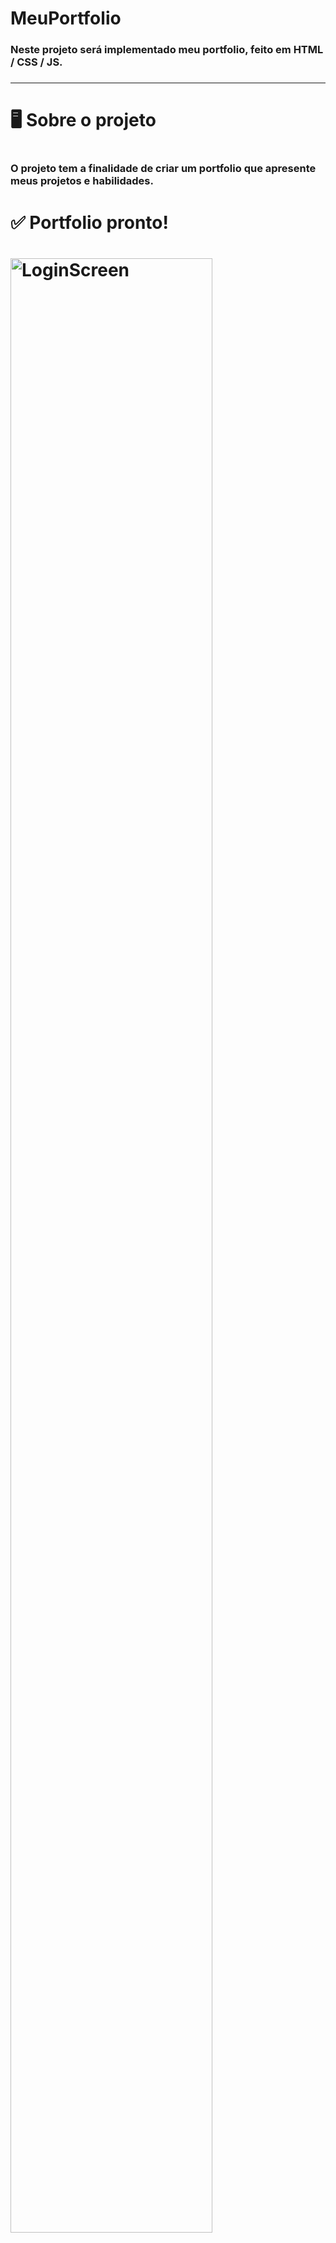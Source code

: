 # MeuPortfolio
<h3>Neste projeto será implementado meu portfolio, feito em HTML / CSS / JS.<h3>
<hr>
<h1>🖥 Sobre o projeto<h1>
<h3>O projeto tem a finalidade de criar um portfolio que apresente meus projetos e habilidades.<h3>
<h1>✅ Portfolio pronto!<h1>
<img align= "center" alt="LoginScreen" height="90%" width="80%" src="portfolio.gif" style="max-width:100%;">
<hr>
<h1>🛠 Ferramentas Utilizadas<h1>
<img align ="center" alt="html" height="60px" width="60px" src="https://cdn.jsdelivr.net/gh/devicons/devicon/icons/html5/html5-original.svg" style="max-width:100%;"> <img align ="center" alt="html" height="60px" width="60px" src="https://cdn.jsdelivr.net/gh/devicons/devicon/icons/css3/css3-original.svg" style="max-width:100%;"> <img align ="center" alt="html" height="60px" width="60px" src="https://cdn.jsdelivr.net/gh/devicons/devicon/icons/javascript/javascript-original.svg" style="max-width:100%;"> <img align ="center" alt="html" height="60px" width="60px" src="https://cdn.jsdelivr.net/gh/devicons/devicon/icons/vscode/vscode-original-wordmark.svg" style="max-width:100%;"> <img align ="center" alt="html" height="60px" width="60px" src="https://cdn.jsdelivr.net/gh/devicons/devicon/icons/bootstrap/bootstrap-original-wordmark.svg" style="max-width:100%;">
<hr>
<h1>👷 Como rodar<h1>
<h3><li>Acesse o link: https://pedroalmeidadev.github.io/MeuPortfolio/ <h3>

